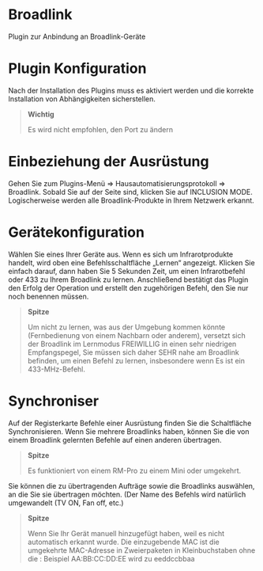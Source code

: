 # Broadlink

Plugin zur Anbindung an Broadlink-Geräte

# Plugin Konfiguration

Nach der Installation des Plugins muss es aktiviert werden und die korrekte Installation von Abhängigkeiten sicherstellen.

> **Wichtig**
>
> Es wird nicht empfohlen, den Port zu ändern

# Einbeziehung der Ausrüstung

Gehen Sie zum Plugins-Menü => Hausautomatisierungsprotokoll => Broadlink. Sobald Sie auf der Seite sind, klicken Sie auf INCLUSION MODE. Logischerweise werden alle Broadlink-Produkte in Ihrem Netzwerk erkannt.

# Gerätekonfiguration

Wählen Sie eines Ihrer Geräte aus. Wenn es sich um Infrarotprodukte handelt, wird oben eine Befehlsschaltfläche „Lernen“ angezeigt. Klicken Sie einfach darauf, dann haben Sie 5 Sekunden Zeit, um einen Infrarotbefehl oder 433 zu Ihrem Broadlink zu lernen. Anschließend bestätigt das Plugin den Erfolg der Operation und erstellt den zugehörigen Befehl, den Sie nur noch benennen müssen.

> **Spitze**
>
> Um nicht zu lernen, was aus der Umgebung kommen könnte (Fernbedienung von einem Nachbarn oder anderem), versetzt sich der Broadlink im Lernmodus FREIWILLIG in einen sehr niedrigen Empfangspegel, Sie müssen sich daher SEHR nahe am Broadlink befinden, um einen Befehl zu lernen, insbesondere wenn Es ist ein 433-MHz-Befehl.

# Synchroniser

Auf der Registerkarte Befehle einer Ausrüstung finden Sie die Schaltfläche Synchronisieren. Wenn Sie mehrere Broadlinks haben, können Sie die von einem Broadlink gelernten Befehle auf einen anderen übertragen.

> **Spitze**
>
> Es funktioniert von einem RM-Pro zu einem Mini oder umgekehrt.

Sie können die zu übertragenden Aufträge sowie die Broadlinks auswählen, an die Sie sie übertragen möchten. (Der Name des Befehls wird natürlich umgewandelt (TV ON, Fan off, etc.)

> **Spitze**
>
> Wenn Sie Ihr Gerät manuell hinzugefügt haben, weil es nicht automatisch erkannt wurde. Die einzugebende MAC ist die umgekehrte MAC-Adresse in Zweierpaketen in Kleinbuchstaben ohne die : Beispiel AA:BB:CC:DD:EE wird zu eeddccbbaa
